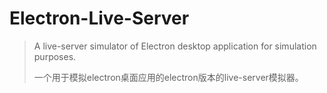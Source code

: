 # Electron-Live-Server

> A live-server simulator of Electron desktop application for simulation purposes.
> 
> 一个用于模拟electron桌面应用的electron版本的live-server模拟器。